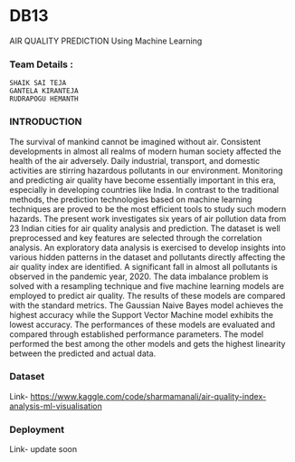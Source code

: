 
# DB13

AIR QUALITY PREDICTION Using Machine Learning


### Team Details :
    SHAIK SAI TEJA
    GANTELA KIRANTEJA
    RUDRAPOGU HEMANTH
    
### INTRODUCTION
The survival of mankind cannot be imagined without air. Consistent developments in almost all 
realms of modern human society affected the health of the air adversely. Daily industrial, transport, 
and domestic activities are stirring hazardous pollutants in our environment. Monitoring and 
predicting air quality have become essentially important in this era, especially in developing countries 
like India. In contrast to the traditional methods, the prediction technologies based on machine 
learning techniques are proved to be the most efficient tools to study such modern hazards. The 
present work investigates six years of air pollution data from 23 Indian cities for air quality analysis 
and prediction. The dataset is well preprocessed and key features are selected through the 
correlation analysis. An exploratory data analysis is exercised to develop insights into various hidden 
patterns in the dataset and pollutants directly affecting the air quality index are identified. A 
significant fall in almost all pollutants is observed in the pandemic year, 2020. The data imbalance 
problem is solved with a resampling technique and five machine learning models are employed to 
predict air quality. The results of these models are compared with the standard metrics. The 
Gaussian Naive Bayes model achieves the highest accuracy while the Support Vector 
Machine model exhibits the lowest accuracy. The performances of these models are evaluated and 
compared through established performance parameters. The model performed the best among the 
other models and gets the highest linearity between the predicted and actual data.

### Dataset
Link- https://www.kaggle.com/code/sharmamanali/air-quality-index-analysis-ml-visualisation

### Deployment
Link- update soon
